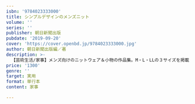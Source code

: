 ```yaml
---
isbn: '9784023333000'
title: シンプルデザインのメンズニット
volume: ''
series: ''
publisher: 朝日新聞出版
pubdate: '2019-09-20'
cover: 'https://cover.openbd.jp/9784023333000.jpg'
author: 朝日新聞出版編／著
description: >-
  【芸術生活/家事】メンズ向けのニットウェア＆小物の作品集。M・L・LLの３サイズを掲載し、あらゆる年代・体形の男性に対応。ベーシックなデザインの作品が中心で、流行に左右されないので長く喜ばれます。
price: '1300'
genre: ''
target: 実用
format: 単行本
content: 家事

---
```

